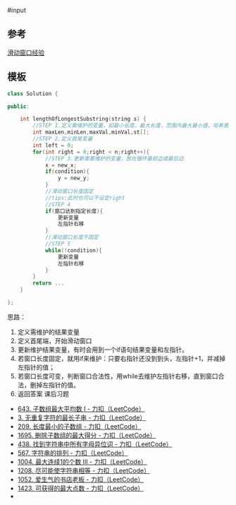 #input
## 参考
[滑动窗口经验](https://leetcode.cn/problems/longest-substring-without-repeating-characters/solutions/876061/yi-ge-mo-ban-miao-sha-10dao-zhong-deng-n-sb0x/)
## 模板
```cpp
class Solution {

public:

    int lengthOfLongestSubstring(string s) {
		//STEP 1.定义需维护的变量，如最小长度，最大长度，范围内最大最小值，哈希表
		int maxLen,minLen,maxVal,minVal,st[];
		//STEP 2.定义首尾变量
		int left = 0;
		for(int right = 0;right < n;right++){
			//STEP 3.更新需要维护的变量，放在循环最前边或最后边
			x = new_x;
			if(condition){
				y = new_y;
			}
			//滑动窗口长度固定
			//tips:此时也可以不设定right
			//STEP 4
			if(窗口达到指定长度){
				更新变量
				左指针右移
			}
			//滑动窗口长度不固定
			//STEP 5
			while(!condition){
				更新变量
				左指针右移
			}
		}
		return ...
    }

};
```
思路：
1. 定义需维护的结果变量
2. 定义首尾端，开始滑动窗口
3. 更新维护结果变量，有时会用到一个if语句结果变量和左指针。
4. 若窗口长度固定，就用if来维护：只要右指针还没到到头，左指针+1，并减掉左指针的值；
5. 若窗口长度可变，判断窗口合法性，用while去维护左指针右移，直到窗口合法，删掉左指针的值。
6. 返回答案
课后习题
- [643. 子数组最大平均数 I - 力扣（LeetCode）](https://leetcode.cn/problems/maximum-average-subarray-i/description/)
- [3. 无重复字符的最长子串 - 力扣（LeetCode）](https://leetcode.cn/problems/longest-substring-without-repeating-characters/description/)
- [209. 长度最小的子数组 - 力扣（LeetCode）](https://leetcode.cn/problems/minimum-size-subarray-sum/description/)
- [1695. 删除子数组的最大得分 - 力扣（LeetCode）](https://leetcode.cn/problems/maximum-erasure-value/description/)
- [438. 找到字符串中所有字母异位词 - 力扣（LeetCode）](https://leetcode.cn/problems/find-all-anagrams-in-a-string/description/)
- [567. 字符串的排列 - 力扣（LeetCode）](https://leetcode.cn/problems/permutation-in-string/description/)
- [1004. 最大连续1的个数 III - 力扣（LeetCode）](https://leetcode.cn/problems/max-consecutive-ones-iii/description/)
- [1208. 尽可能使字符串相等 - 力扣（LeetCode）](https://leetcode.cn/problems/get-equal-substrings-within-budget/description/)
- [1052. 爱生气的书店老板 - 力扣（LeetCode）](https://leetcode.cn/problems/grumpy-bookstore-owner/description/)
- [1423. 可获得的最大点数 - 力扣（LeetCode）](https://leetcode.cn/problems/maximum-points-you-can-obtain-from-cards/description/)
- 